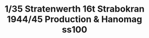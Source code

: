 ---
layout: product
title: "1/35 Stratenwerth 16t Strabokran 1944/45 Production & Hanomag ss100"
price: "7800" 
desc: "Maketa"
img_path: "/assets/img/TAKO2124.jpg"
brand: "N/A"
available: false
special_offer: false
new: false
soon: false
cat: "010000"
subcat: "010200"
subsubcat: "0N/A"
sifra: "TAKO2124"
popular: true
---